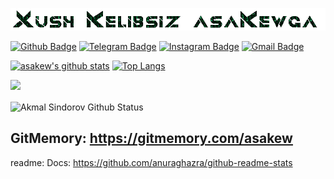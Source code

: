 ![Welcome!](3Io4KmzAY.gif)

[![Github Badge](https://img.shields.io/badge/-Github-000?style=flat-square&logo=Github&logoColor=white&link=https://github.com/asakew)](https://github.com/asakew)
[![Telegram Badge](https://img.shields.io/badge/-Telegram-blue?style=flat-square&logo=Telegram&logoColor=white&link=https://t.me/asakew)](https://t.me/asakew)
[![Instagram Badge](https://img.shields.io/badge/-Instagram-C13584?style=flat-square&labelColor=C13584&logo=instagram&logoColor=white&link=https://www.instagram.com/asakew8/)](https://www.instagram.com/asakew8/)
[![Gmail Badge](https://img.shields.io/badge/-Gmail-c14438?style=flat-square&logo=Gmail&logoColor=white&link=mailto:asauz777@gmail.com)](mailto:asauz777@gmail.com)


[![asakew's github stats](https://github-readme-stats.vercel.app/api?username=asakew&show_icons=true&title_color=00FF00&icon_color=008000&text_color=00FF00&bg_color=000000)](https://github.com/asakew/)
[![Top Langs](https://github-readme-stats.vercel.app/api/top-langs/?username=asakew&layout=compact&title_color=00FF00&icon_color=008000&text_color=00FF00&bg_color=000000)](https://github.com/asakew/)

<a href="https://wakatime.com"><img src="https://wakatime.com/share/@3907911d-fd83-40b5-9409-3a87fc5e4678/14b649eb-47d8-4718-bb45-4ed60f2cdba3.png" /></a>

<img align="center" src="https://github-readme-streak-stats.herokuapp.com/?user=asakew&theme=react" alt="Akmal Sindorov Github Status" />
</p>

GitMemory: https://gitmemory.com/asakew
----------------
readme: Docs: https://github.com/anuraghazra/github-readme-stats
